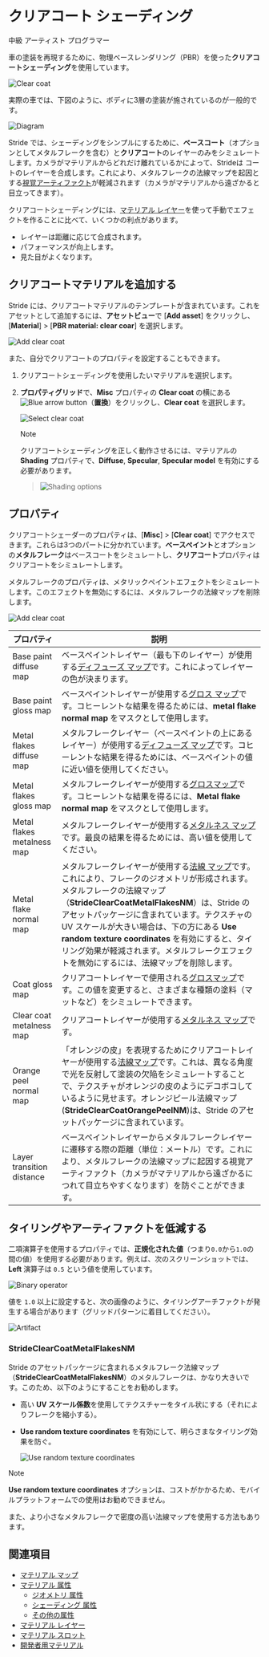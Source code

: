 # クリアコート シェーディング
<!--
# Clear-coat shading
-->

<span class="label label-doc-level">中級</span>
<span class="label label-doc-audience">アーティスト</span>
<span class="label label-doc-audience">プログラマー</span>
<!--
<span class="label label-doc-level">Intermediate</span>
<span class="label label-doc-audience">Artist</span>
<span class="label label-doc-audience">Programmer</span>
-->

車の塗装を再現するために、物理ベースレンダリング（PBR）を使った**クリアコートシェーディング**を使用しています。
<!--
**Clear-coat shading** uses physically-based rendering to simulate vehicle paint.
-->

![Clear coat](media/clear-coat-2.jpg)

実際の車では、下図のように、ボディに3層の塗装が施されているのが一般的です。
<!--
Real vehicles typically have three layers of paint applied to the body, as in the diagram below:
-->

![Diagram](media/paint-layers.png)

Stride では、シェーディングをシンプルにするために、**ベースコート**（オプションとしてメタルフレークを含む）と**クリアコート**のレイヤーのみをシミュレートします。カメラがマテリアルからどれだけ離れているかによって、Strideは コートのレイヤーを合成します。これにより、メタルフレークの法線マップを起因とする[視覚アーティファクト](https://en.wikipedia.org/wiki/Visual_artifact)が軽減されます（カメラがマテリアルから遠ざかると目立ってきます）。
<!--
To keep the shading simple, Stride only simulates the **base coat** (including optional metal flakes) and **clear coat** layers. Stride blends the layers depending on how far the camera is from the material. This reduces visual artifacts caused by the metal flake normal map (which becomes more visible as the camera moves away from the material).
-->

クリアコートシェーディングには、[マテリアル レイヤー](material-layers.md)を使って手動でエフェクトを作ることに比べて、いくつかの利点があります。
<!--
Clear-coat shading has several advantages over creating the effect manually with [material layers](material-layers.md):
-->

* レイヤーは距離に応じて合成されます。
* パフォーマンスが向上します。
* 見た目がよくなります。

<!--
* layers are blended based on distance
* increased performance
* improved visualization
-->

## クリアコートマテリアルを追加する
<!--
## Add a clear-coat material
-->

Stride には、クリアコートマテリアルのテンプレートが含まれています。これをアセットとして追加するには、**アセットビュー**で [**Add asset**] をクリックし、[**Material**] > [**PBR material: clear coar**] を選択します。
<!--
Stride includes a clear-coat material template. To add it, in the **Asset View**, click **Add asset** and select **Material > PBR material: clear coat**.
-->

![Add clear coat](media/add-clear-coat.png)

また、自分でクリアコートのプロパティを設定することもできます。
<!--
Alternatively, to set clear-coat properties yourself:
-->

1. クリアコートシェーディングを使用したいマテリアルを選択します。

2. **プロパティグリッド**で、**Misc** プロパティの **Clear coat** の横にある ![Blue arrow button](../../game-studio/media/blue-arrow-icon.png)（**置換**）をクリックし、**Clear coat** を選択します。

    ![Select clear coat](media/select-clear-coat.png)

    >[!Note]
    >クリアコートシェーディングを正しく動作させるには、マテリアルの **Shading** プロパティで、**Diffuse**, **Specular**, **Specular model** を有効にする必要があります。
    
    >![Shading options](media/enable-shading-options.png)

<!--
1. Select the material you want to use clear-coat shading.

2. In the Property Grid, under the **Misc** properties, next to **Clear coat**, click ![Blue arrow button](~/manual/game-studio/media/blue-arrow-icon.png) (**Replace**) and choose **Clear coat**.

    ![Select clear coat](media/select-clear-coat.png)

    >[!Note]
    >For clear-coat shading to work correctly, make sure you enable **Diffuse**, **Specular** and **Specular model** under the material **Shading** properties.
    
    >![Shading options](media/enable-shading-options.png)
-->

## プロパティ
<!--
## Properties
-->

クリアコートシェーダーのプロパティは、[**Misc**] > [**Clear coat**] でアクセスできます。これらは3つのパートに分かれています。**ベースペイント**とオプションの**メタルフレーク**はベースコートをシミュレートし、**クリアコート**プロパティはクリアコートをシミュレートします。
<!--
You can access the clear-coat shader properties under **Misc > Clear coat**. They're split into three parts: the **base paint** and optional **metal flake** properties simulate the base coat, and the **clear coat** properties simulate the clear coat. 
-->

メタルフレークのプロパティは、メタリックペイントエフェクトをシミュレートします。このエフェクトを無効にするには、メタルフレークの法線マップを削除します。
<!--
The metal flake properties simulate a metallic paint effect. To disable the effect, remove the metal flake normal map.
-->

![Add clear coat](media/clear-coat-properties.png)

| プロパティ | 説明
|------------------------------|----------
| Base paint diffuse map  |  ベースペイントレイヤー（最も下のレイヤー）が使用する[ディフューズ マップ](shading-attributes.md)です。これによってレイヤーの色が決まります。
| Base paint gloss map |  ベースペイントレイヤーが使用する[グロス マップ](geometry-attributes.md)です。コヒーレントな結果を得るためには、**metal flake normal map** をマスクとして使用します。        
| Metal flakes diffuse map  |  メタルフレークレイヤー（ベースペイントの上にあるレイヤー）が使用する[ディフューズ マップ](shading-attributes.md)です。コヒーレントな結果を得るためには、ベースペイントの値に近い値を使用してください。
| Metal flakes gloss map | メタルフレークレイヤーが使用する[グロスマップ](geometry-attributes.md)です。コヒーレントな結果を得るには、**Metal flake normal map** をマスクとして使用します。
| Metal flakes metalness map | メタルフレークレイヤーが使用する[メタルネス マップ](shading-attributes.md)です。最良の結果を得るためには、高い値を使用してください。
| Metal flake normal map  | メタルフレークレイヤーが使用する[法線 マップ](../textures/normal-maps.md)です。これにより、フレークのジオメトリが形成されます。メタルフレークの法線マップ（**StrideClearCoatMetalFlakesNM**）は、Stride のアセットパッケージに含まれています。テクスチャの UV スケールが大きい場合は、下の方にある **Use random texture coordinates** を有効にすると、タイリング効果が軽減されます。メタルフレークエフェクトを無効にするには、法線マップを削除します。
| Coat gloss map  | クリアコートレイヤーで使用される[グロスマップ](geometry-attributes.md)です。この値を変更すると、さまざまな種類の塗料（マットなど）をシミュレートできます。
| Clear coat metalness map  | クリアコートレイヤーが使用する[メタルネス マップ](shading-attributes.md)です。
| Orange peel normal map  | 「オレンジの皮」を表現するためにクリアコートレイヤーが使用する[法線マップ](../textures/normal-maps.md)です。これは、異なる角度で光を反射して塗装の欠陥をシミュレートすることで、テクスチャがオレンジの皮のようにデコボコしているように見せます。オレンジピール法線マップ(**StrideClearCoatOrangePeelNM**)は、Stride のアセットパッケージに含まれています。
| Layer transition distance  | ベースペイントレイヤーからメタルフレークレイヤーに遷移する際の距離（単位：メートル）です。これにより、メタルフレークの法線マップに起因する視覚アーティファクト（カメラがマテリアルから遠ざかるにつれて目立ちやすくなります）を防ぐことができます。

<!--
| Property | Description 
|------------------------------|----------
| Base paint diffuse map  |  The [diffuse map](shading-attributes.md) used by the base paint layer (the lowest  layer). This determines the color of the layer.
| Base paint gloss map |  The [gloss map](geometry-attributes.md) used by the base paint layer. For a coherent result, use the **metal flake normal map** as a mask.         
| Metal flakes diffuse map  |  The [diffuse map](shading-attributes.md) used by the metal flake layer (the layer above the base paint). For a coherent result, use a value close to the base paint value.
| Metal flakes gloss map | The [gloss map](geometry-attributes.md) used by the metal flake layer. For a coherent result, use the **metal flake normal map** as a mask. 
| Metal flakes metalness map | The [metalness map](shading-attributes.md) used by the metal flake layer. For best results, use high values.
| Metal flake normal map  | The [normal map](../textures/normal-maps.md) used by the metal flake layer. This shapes the flake geometry. A metal flake normal map  (**StrideClearCoatMetalFlakesNM**) is included in the Stride assets package. If the texture has a high UV scale, enable **Use random texture coordinates** below to reduce tiling effects. To disable the metal flakes effect, remove the normal map.
| Coat gloss map  | The [gloss map](geometry-attributes.md) used by the clear coat layer. Change this value to simulate different kinds of paint (eg matte).
| Clear coat metalness map  | The [metalness map](shading-attributes.md) used by the clear coat layer
| Orange peel normal map  | The [normal map](../textures/normal-maps.md) used by the clear coat layer to create an "orange peel" effect. This reflects light in different angles, simulating paint imperfections whereby the texture appears bumpy, like the skin of an orange. An orange peel normal map (**StrideClearCoatOrangePeelNM**) is included in the Stride assets package.
| Layer transition distance  | The distance (in meters) at which the base paint layer transitions to the metal flake layer. This helps fight visual artifacts caused by the metal flake normal map (which becomes more visible as the camera moves away from the material).
-->

## タイリングやアーティファクトを低減する
<!--
## Reduce tiling and artifacts
-->

二項演算子を使用するプロパティでは、**正規化された値**（つまり`0.0`から`1.0`の間の値）を使用する必要があります。例えば、次のスクリーンショットでは、**Left** 演算子は `0.5` という値を使用しています。
<!--
Properties that use binary operators should use **normalized values** (ie between `0.0` and `1.0`). For example, in the screenshot below, the **left** operator uses a value of `0.5`.
-->

![Binary operator](media/clear-coat-binary-operator.png)

値を `1.0` 以上に設定すると、次の画像のように、タイリングアーチファクトが発生する場合があります（グリッドパターンに着目してください）。
<!--
Values over `1.0` might produce tiling artifacts, as in the image below (note the grid pattern):
-->

![Artifact](media/clear-coat-artifact1.jpg)

### StrideClearCoatMetalFlakesNM
<!--
### StrideClearCoatMetalFlakesNM
-->

Stride のアセットパッケージに含まれるメタルフレーク法線マップ（**StrideClearCoatMetalFlakesNM**）のメタルフレークは、かなり大きいです。このため、以下のようにすることをお勧めします。
<!--
The metal flakes in the metal flake normal map included in the Stride assets package (**StrideClearCoatMetalFlakesNM**) are quite large. For this reason, we recommend you: 
-->

* 高い **UV スケール係数**を使用してテクスチャーをタイル状にする（それによりフレークを縮小する）。

* **Use random texture coordinates** を有効にして、明らさまなタイリング効果を防ぐ。

    ![Use random texture coordinates](media/use-random-texture-coordinates.png)

<!--
* use a high **UV scale factor** which tiles the texture (thereby shrinking the flakes) 

* enable **Use random texture coordinates**, preventing an obvious tiling effect

    ![Use random texture coordinates](media/use-random-texture-coordinates.png)
-->

>[!Note]
>**Use random texture coordinates** オプションは、コストがかかるため、モバイルプラットフォームでの使用はお勧めできません。

<!--
>[!Note]
>The **Use random texture coordinates** option is costly, so we don't recommend you use it for mobile platforms.
-->

また、より小さなメタルフレークで密度の高い法線マップを使用する方法もあります。
<!--
Alternatively, use a normal map with a higher density of smaller metal flakes.
-->

## 関連項目
<!--
## See also
-->

* [マテリアル マップ](material-maps.md)
* [マテリアル 属性](material-attributes.md)
    * [ジオメトリ 属性](geometry-attributes.md)
    * [シェーディング 属性](shading-attributes.md)
    * [その他の属性](misc-attributes.md)
* [マテリアル レイヤー](material-layers.md)
* [マテリアル スロット](material-slots.md)
* [開発者用マテリアル](materials-for-developers.md)

<!--
* [Material maps](material-maps.md)
* [Material attributes](material-attributes.md)
    * [Geometry attributes](geometry-attributes.md)
    * [Shading attributes](shading-attributes.md)
    * [Misc attributes](misc-attributes.md)
* [Material layers](material-layers.md)
* [Material slots](material-slots.md)
* [Materials for developers](materials-for-developers.md)
-->
